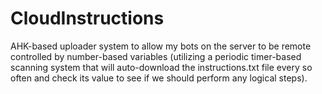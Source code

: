 # CloudInstructions
AHK-based uploader system to allow my bots on the server to be remote controlled by number-based variables (utilizing a periodic timer-based scanning system that will auto-download the instructions.txt file every so often and check its value to see if we should perform any logical steps).
